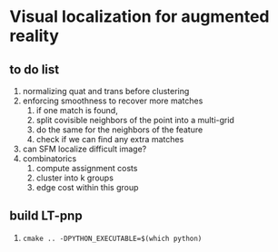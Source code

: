 # Visual localization for augmented reality

## to do list
1. normalizing quat and trans before clustering
2. enforcing smoothness to recover more matches
   1. if one match is found,
   2. split covisible neighbors of the point into a multi-grid
   3. do the same for the neighbors of the feature
   4. check if we can find any extra matches
3. can SFM localize difficult image?
4. combinatorics
   1. compute assignment costs
   2. cluster into k groups
   3. edge cost within this group
## build LT-pnp

1. `cmake .. -DPYTHON_EXECUTABLE=$(which python)`
